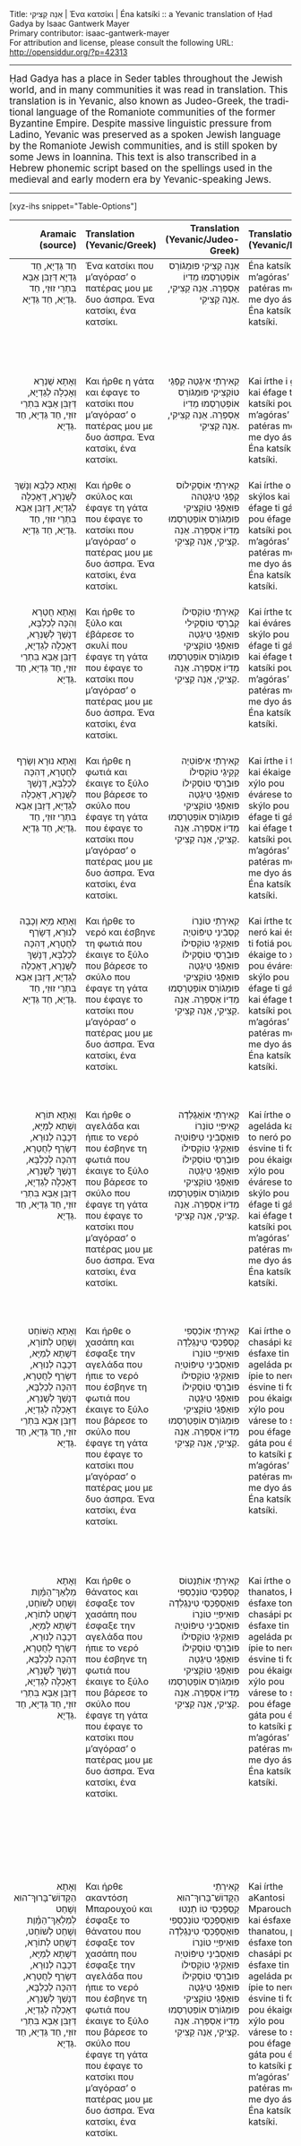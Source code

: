 <html>
<head></head>
<body>
Title: אֵנַה קַצִיקִי | Ένα κατσίκι | Éna katsíki :: a Yevanic translation of Ḥad Gadya by Isaac Gantwerk Mayer<br />
Primary contributor: isaac-gantwerk-mayer<br />
For attribution and license, please consult the following URL: <a href="http://opensiddur.org/?p=42313">http://opensiddur.org/?p=42313</a>
<p />
<hr />

<div class="english" lang="en" style="font-size: 1.2em;">
Ḥad Gadya has a place in Seder tables throughout the Jewish world, and in many communities it was read in translation. This translation is in Yevanic, also known as Judeo-Greek, the traditional language of the Romaniote communities of the former Byzantine Empire. Despite massive linguistic pressure from Ladino, Yevanic was preserved as a spoken Jewish language by the Romaniote Jewish communities, and is still spoken by some Jews in Ioannina. This text is also transcribed in a Hebrew phonemic script based on the spellings used in the medieval and early modern era by Yevanic-speaking Jews. 
</div>

<hr />

[xyz-ihs snippet="Table-Options"]<table style="width: 100%; margin-left: auto; margin-right: auto;" class="draggable">
<thead><tr><th id="x" style="text-align: right;">Aramaic (source)</th><th style="text-align: left;">Translation (Yevanic/Greek)</th><th style="text-align: right;">Translation (Yevanic/Judeo-Greek)</th><th style="text-align: left;">Translation (Yevanic/Latin)</th><th style="text-align: left;">Translation (English)</th></tr></thead>
<tbody>
<tr><td style="vertical-align:top;">
<div class="aramaic" lang="jpa" style="text-align: right;">
חַד גַּדְיָא, חַד גַּדְיָא
דְּזַבִּן אַבָּא
בִּתְרֵי זוּזֵי, 
חַד גַּדְיָא, חַד גַּדְיָא.
</span></div></td>

<td style="vertical-align:top;">
<div class="georgian" lang="ge"  style="text-align: left;">
Ένα κατσίκι
που μ’αγόρασ’ ο πατέρας μου
με δυο άσπρα.
Ένα κατσίκι, ένα κατσίκι.
</span></div></td>

<td style="vertical-align:top;">
<div class="judeo-georgian" lang="ge" style="text-align: right;">
אֵנַה קַצִיקִי
פּוּמַגֿוֹרַס אוֹפַּטֵרַסְמוּ
מֵדִיוֹ אַסְפְּרַה.
אֵנַה קַצִיקִי, אֵנַה קַצִיקִי.
</span></div></td>

<td style="vertical-align:top;">
<div class="romanized-transliteration" lang="ge" style="text-align: left;">
Éna katsíki
pou m’agóras’ o patéras mou,
me dyo áspra.
Éna katsíki, éna katsíki. 
</div></td>
 
<td style="vertical-align:top;">
<div class="english" lang="en" style="text-align: left;">
One little goat, one little goat, 
that my father bought
for two zuzim.
One little goat, one little goat.
</div></td></tr>


<tr><td style="vertical-align:top;">
<div class="aramaic" lang="jpa" style="text-align: right;">
וְאָתָא שֻׁנְרָא 
וְאָכְלָה לְגַדְיָא, 
דְּזַבִּן אַבָּא
בִּתְרֵי זוּזֵי, 
חַד גַּדְיָא, חַד גַּדְיָא.
</span></div></td>

<td style="vertical-align:top;">
<div class="georgian" lang="ge"  style="text-align: left;">
Και ήρθε η γάτα
και έφαγε το κατσίκι 
που μ’αγόρασ’ ο πατέρας μου
με δυο άσπρα.
Ένα κατσίκι, ένα κατσίκι.
</span></div></td>

<td style="vertical-align:top;">
<div class="judeo-georgian" lang="ge" style="text-align: right;">
קֵאִירְתֵֿי אִיגַֿטַה
קֵפַֿגֵֿי טוֹקַצִיקִי 
פּוּמַגֿוֹרַס אוֹפַּטֵרַסְמוּ
מֵדִיוֹ אַסְפְּרַה.
אֵנַה קַצִיקִי, אֵנַה קַצִיקִי.
</span></div></td>

<td style="vertical-align:top;">
<div class="romanized-transliteration" lang="ge" style="text-align: left;">
Kai írthe i gáta
kai éfage to katsíki
pou m’agóras’ o patéras mou,
me dyo áspra.
Éna katsíki, éna katsíki. 
</div></td>
 
<td style="vertical-align:top;">
<div class="english" lang="en" style="text-align: left;">
A cat came 
and ate the goat 
that my father bought
for two zuzim.
One little goat, one little goat.
</div></td></tr>


<tr><td style="vertical-align:top;">
<div class="aramaic" lang="jpa" style="text-align: right;">
וְאָתָא כַּלְבָּא 
וְנָשַׁךְ לְשֻׁנְרָא, 
דְּאָכְלָה לְגַדְיָא, 
דְּזַבִּן אַבָּא
בִּתְרֵי זוּזֵי, 
חַד גַּדְיָא, חַד גַּדְיָא.
</span></div></td>
 
<td style="vertical-align:top;">
<div class="georgian" lang="ge"  style="text-align: left;">
Και ήρθε ο σκύλος
και έφαγε τη γάτα
που έφαγε το κατσίκι 
που μ’αγόρασ’ ο πατέρας μου
με δυο άσπρα.
Ένα κατσίκι, ένα κατσίκι.
</span></div></td>

<td style="vertical-align:top;">
<div class="judeo-georgian" lang="ge" style="text-align: right;">
קֵאִירְתֵֿי אוֹסְקִילוֹס
קֵפַֿגֵֿי טִיגַֿטַהה
פּוּאֵפַֿגֵֿי טוֹקַצִיקִי 
פּוּמַגֿוֹרַס אוֹפַּטֵרַסְמוּ
מֵדִיוֹ אַסְפְּרַה.
אֵנַה קַצִיקִי, אֵנַה קַצִיקִי.
</span></div></td>

<td style="vertical-align:top;">
<div class="romanized-transliteration" lang="ge" style="text-align: left;">
Kai írthe o skýlos
kai éfage ti gáta
pou éfage to katsíki
pou m’agóras’ o patéras mou,
me dyo áspra.
Éna katsíki, éna katsíki. 
</div></td>

<td style="vertical-align:top;">
<div class="english" lang="en" style="text-align: left;">
A dog came 
and bit the cat 
that ate the goat 
that my father bought
for two zuzim.
One little goat, one little goat.
</div></td></tr>


<tr><td style="vertical-align:top;">
<div class="aramaic" lang="jpa" style="text-align: right;">
וְאָתָא חֻטְרָא 
וְהִכָּה לְכַלְבָּא, 
דְּנָשַׁךְ לְשֻׁנְרָא, 
דְּאָכְלָה לְגַדְיָא, 
דְּזַבִּן אַבָּא
בִּתְרֵי זוּזֵי, 
חַד גַּדְיָא, חַד גַּדְיָא.
</span></div></td>

<td style="vertical-align:top;">
<div class="georgian" lang="ge"  style="text-align: left;">
Και ήρθε το ξύλο
και έβάρεσε το σκυλί
που έφαγε τη γάτα
που έφαγε το κατσίκι 
που μ’αγόρασ’ ο πατέρας μου
με δυο άσπρα.
Ένα κατσίκι, ένα κατσίκι.
</span></div></td>

<td style="vertical-align:top;">
<div class="judeo-georgian" lang="ge" style="text-align: right;">
קֵאִירְתֵֿי טוֹקְסִילוֹ
קֵבַֿרֵסֵי טוֹסְקִילִי
פּוּאֵפַֿגֵֿי טִיגַֿטַה
פּוּאֵפַֿגֵֿי טוֹקַצִיקִי 
פּוּמַגֿוֹרַס אוֹפַּטֵרַסְמוּ
מֵדִיוֹ אַסְפְּרַה.
אֵנַה קַצִיקִי, אֵנַה קַצִיקִי.
</span></div></td>

<td style="vertical-align:top;">
<div class="romanized-transliteration" lang="ge" style="text-align: left;">
Kai írthe to xýlo
kai évárese to skýlo
pou éfage ti gáta
kai éfage to katsíki
pou m’agóras’ o patéras mou,
me dyo áspra.
Éna katsíki, éna katsíki. 
</div></td>

<td style="vertical-align:top;">
<div class="english" lang="en" style="text-align: left;">
A stick came 
and hit the dog 
that bit the cat 
that ate the goat 
that my father bought
for two zuzim.
One little goat, one little goat.
</div></td></tr>


<tr><td style="vertical-align:top;">
<div class="aramaic" lang="jpa" style="text-align: right;">
וְאָתָא נוּרָא 
וְשָׂרַף לְחֻטְרָא, 
דְּהִכָּה לְכַלְבָּא, 
דְּנָשַׁךְ לְשֻׁנְרָא, 
דְּאָכְלָה לְגַדְיָא, 
דְּזַבִּן אַבָּא
בִּתְרֵי זוּזֵי, 
חַד גַּדְיָא, חַד גַּדְיָא.
</span></div></td>

<td style="vertical-align:top;">
<div class="georgian" lang="ge"  style="text-align: left;">
Και ήρθε η φωτιά 
και έκαιγε το ξύλο
που βάρεσε το σκύλο
που έφαγε τη γάτα
που έφαγε το κατσίκι 
που μ’αγόρασ’ ο πατέρας μου
με δυο άσπρα.
Ένα κατσίκι, ένα κατσίκι. 
</span></div></td>

<td style="vertical-align:top;">
<div class="judeo-georgian" lang="ge" style="text-align: right;">
קֵאִירְתֵֿי אִיפֿוֹטִיַה 
קֵקִַיגֵֿי טוֹקְסִילוֹ
פּוּבַֿרֵסֵי טוֹסְקִילוֹ
פּוּאֵפַֿגֵֿי טִיגַֿטַה
פּוּאֵפַֿגֵֿי טוֹקַצִיקִי 
פּוּמַגֿוֹרַס אוֹפַּטֵרַסְמוּ
מֵדִיוֹ אַסְפְּרַה.
אֵנַה קַצִיקִי, אֵנַה קַצִיקִי.
</span></div></td>

<td style="vertical-align:top;">
<div class="romanized-transliteration" lang="ge" style="text-align: left;">
Kai írthe i fotiá
kai ékaige to xýlo
pou évárese to skýlo
pou éfage ti gáta
kai éfage to katsíki
pou m’agóras’ o patéras mou,
me dyo áspra.
Éna katsíki, éna katsíki. 
</div></td>

<td style="vertical-align:top;">
<div class="english" lang="en" style="text-align: left;">
A fire came 
and burned the stick 
that hit the dog 
that bit the cat 
that ate the goat 
that my father bought
for two zuzim.
One little goat, one little goat.
</div></td></tr>


<tr><td style="vertical-align:top;">
<div class="aramaic" lang="jpa" style="text-align: right;">
וְאָתָא מַיָּא 
וְכָבָה לְנוּרָא, 
דְּשָׂרַף לְחֻטְרָא, 
דְּהִכָּה לְכַלְבָּא, 
דְּנָשַׁךְ לְשֻׁנְרָא, 
דְּאָכְלָה לְגַדְיָא, 
דְּזַבִּן אַבָּא
בִּתְרֵי זוּזֵי, 
חַד גַּדְיָא, חַד גַּדְיָא.
</span></div></td>

<td style="vertical-align:top;">
<div class="georgian" lang="ge"  style="text-align: left;">
Και ήρθε το νερό
και έσβηνε τη φωτιά 
που έκαιγε το ξύλο
που βάρεσε το σκύλο
που έφαγε τη γάτα
που έφαγε το κατσίκι 
που μ’αγόρασ’ ο πατέρας μου
με δυο άσπρα.
Ένα κατσίκι, ένα κατσίκι.
</span></div></td>

<td style="vertical-align:top;">
<div class="judeo-georgian" lang="ge" style="text-align: right;">
קֵאִירְתֵֿי טוֹנֵרוֹ
קֵסְבִֿינֵי טִיפֿוֹטִיַה
פּוּאֵקִַיגֵֿי טוֹקְסִילוֹ
פּוּבַֿרֵסֵי טוֹסְקִילוֹ
פּוּאֵפַֿגֵֿי טִיגַֿטַה
פּוּאֵפַֿגֵֿי טוֹקַצִיקִי 
פּוּמַגֿוֹרַס אוֹפַּטֵרַסְמוּ
מֵדִיוֹ אַסְפְּרַה.
אֵנַה קַצִיקִי, אֵנַה קַצִיקִי. 
</span></div></td>

<td style="vertical-align:top;">
<div class="romanized-transliteration" lang="ge" style="text-align: left;">
Kai írthe to neró 
kai ésvine ti fotiá
pou ékaige to xýlo
pou évárese to skýlo
pou éfage ti gáta
kai éfage to katsíki
pou m’agóras’ o patéras mou,
me dyo áspra.
Éna katsíki, éna katsíki. 
</div></td>

<td style="vertical-align:top;">
<div class="english" lang="en" style="text-align: left;">
Water came 
and put out the fire 
that burned the stick 
that hit the dog 
that bit the cat 
that ate the goat 
that my father bought
for two zuzim.
One little goat, one little goat.
</div></td></tr>


<tr><td style="vertical-align:top;">
<div class="aramaic" lang="jpa" style="text-align: right;">
וְאָתָא תּוֹרָא 
וְשָׁתָא לְמַיָּא, 
דְּכָבָה לְנוּרָא, 
דְּשָׂרַף לְחֻטְרָא, 
דְּהִכָּה לְכַלְבָּא, 
דְּנָשַׁךְ לְשֻׁנְרָא, 
דְּאָכְלָה לְגַדְיָא, 
דְּזַבִּן אַבָּא
בִּתְרֵי זוּזֵי, 
חַד גַּדְיָא, חַד גַּדְיָא.
</span></div></td>

<td style="vertical-align:top;">
<div class="georgian" lang="ge"  style="text-align: left;">
Και ήρθε ο αγελάδα
και ήπιε το νερό
που έσβηνε τη φωτιά 
που έκαιγε το ξύλο
που βάρεσε το σκύλο
που έφαγε τη γάτα
που έφαγε το κατσίκι 
που μ’αγόρασ’ ο πατέρας μου
με δυο άσπρα.
Ένα κατσίκι, ένα κατσίκι. 
</span></div></td>

<td style="vertical-align:top;">
<div class="judeo-georgian" lang="ge" style="text-align: right;">
קֵאִירְתֵֿי אוֹאַגֶֿלַדַֿה
קֵאִיפִּיֵי טוֹנֵרוֹ
פּוּאֵסְבִֿינֵי טִיפֿוֹטִיַה
פּוּאֵקִַיגֵֿי טוֹקְסִילוֹ
פּוּבַֿרֵסֵי טוֹסְקִילוֹ
פּוּאֵפַֿגֵֿי טִיגַֿטַה
פּוּאֵפַֿגֵֿי טוֹקַצִיקִי 
פּוּמַגֿוֹרַס אוֹפַּטֵרַסְמוּ
מֵדִיוֹ אַסְפְּרַה.
אֵנַה קַצִיקִי, אֵנַה קַצִיקִי. 
</span></div></td>

<td style="vertical-align:top;">
<div class="romanized-transliteration" lang="ge" style="text-align: left;">
Kai írthe o ageláda
kai ípie to neró 
pou ésvine ti fotiá
pou ékaige to xýlo
pou évárese to skýlo
pou éfage ti gáta
kai éfage to katsíki
pou m’agóras’ o patéras mou,
me dyo áspra.
Éna katsíki, éna katsíki. 
</div></td>

<td style="vertical-align:top;">
<div class="english" lang="en" style="text-align: left;">
An ox came 
and drank the water
that put out the fire 
that burned the stick 
that hit the dog 
that bit the cat 
that ate the goat 
that my father bought
for two zuzim.
One little goat, one little goat.
</div></td></tr>


<tr><td style="vertical-align:top;">
<div class="aramaic" lang="jpa" style="text-align: right;">
וְאָתָא הַשּׁוֹחֵט 
וְשָׁחַט לְתוֹרָא, 
דְּשָׁתָא לְמַיָּא, 
דְּכָבָה לְנוּרָא, 
דְּשָׂרַף לְחֻטְרָא, 
דְּהִכָּה לְכַלְבָּא, 
דְּנָשַׁךְ לְשֻׁנְרָא, 
דְּאָכְלָה לְגַדְיָא, 
דְּזַבִּן אַבָּא
בִּתְרֵי זוּזֵי, 
חַד גַּדְיָא, חַד גַּדְיָא.
</span></div></td>

<td style="vertical-align:top;">
<div class="georgian" lang="ge"  style="text-align: left;">
Και ήρθε ο χασάπη 
και έσφαξε την αγελάδα
που ήπιε το νερό
που έσβηνε τη φωτιά 
που έκαιγε το ξύλο
που βάρεσε το σκύλο
που έφαγε τη γάτα
που έφαγε το κατσίκι 
που μ’αγόρασ’ ο πατέρας μου
με δυο άσπρα.
Ένα κατσίκι, ένα κατσίκι. 
</span></div></td>

<td style="vertical-align:top;">
<div class="judeo-georgian" lang="ge" style="text-align: right;">
קֵאִירְתֵֿי אוֹכַֿסַפִּי 
קֵסְפַֿכְּסֵי טִינַגֵֿלַדַֿה
פּוּאִיפִּיֵי טוֹנֵרוֹ
פּוּאֵסְבִֿינֵי טִיפֿוֹטִיַה
פּוּאֵקִַיגֵֿי טוֹקְסִילוֹ
פּוּבַֿרֵסֵי טוֹסְקִילוֹ
פּוּאֵפַֿגֵֿי טִיגַֿטַה
פּוּאֵפַֿגֵֿי טוֹקַצִיקִי 
פּוּמַגֿוֹרַס אוֹפַּטֵרַסְמוּ
מֵדִיוֹ אַסְפְּרַה.
אֵנַה קַצִיקִי, אֵנַה קַצִיקִי.
</span></div></td>

<td style="vertical-align:top;">
<div class="romanized-transliteration" lang="ge" style="text-align: left;">
Kai írthe o chasápi
kai ésfaxe tin ageláda
pou ípie to neró
pou ésvine ti fotiá
pou ékaige to xýlo
pou várese to skylí
pou éfage ti gáta
pou éfage to katsíki
pou m’agóras’ o patéras mou,
me dyo áspra.
Éna katsíki, éna katsíki.
</div></td>

<td style="vertical-align:top;">
<div class="english" lang="en" style="text-align: left;">
A butcher came 
and slaughtered the ox 
that drank the water 
that put out the fire 
that burned the stick 
that hit the dog 
that bit the cat 
that ate the goat 
that my father bought
for two zuzim.
One little goat, one little goat.
</div></td></tr>


<tr><td style="vertical-align:top;">
<div class="aramaic" lang="jpa" style="text-align: right;">
וְאָתָא מַלְאַךְ־הַמָּ֫וֶת 
וְשָׁחַט לְשׁוֹחֵט, 
דְּשָׁחַט לְתוֹרָא, 
דְּשָׁתָא לְמַיָּא, 
דְּכָבָה לְנוּרָא, 
דְּשָׂרַף לְחֻטְרָא, 
דְּהִכָּה לְכַלְבָּא, 
דְּנָשַׁךְ לְשֻׁנְרָא, 
דְּאָכְלָה לְגַדְיָא, 
דְּזַבִּן אַבָּא
בִּתְרֵי זוּזֵי, 
חַד גַּדְיָא, חַד גַּדְיָא.
</span></div></td>

<td style="vertical-align:top;">
<div class="georgian" lang="ge"  style="text-align: left;">
Και ήρθε ο θάνατος
και έσφαξε τον χασάπη
που έσφαξε την αγελάδα
που ήπιε το νερό
που έσβηνε τη φωτιά
που έκαιγε το ξύλο
που βάρεσε το σκύλο
που έφαγε τη γάτα
που έφαγε το κατσίκι
που μ’αγόρασ’ ο πατέρας μου
με δυο άσπρα.
Ένα κατσίκι, ένα κατσίκι. 
</span></div></td>

<td style="vertical-align:top;">
<div class="judeo-georgian" lang="ge" style="text-align: right;">
קֵאִירְתֵֿי אוֹתַֿנַטוֹס
קֵסְפַֿכְּסֵי טוֹנְכַֿסַפִּי
פּוּאֵסְפַֿכְּסֵי טִינַגֵֿלַדַֿה
פּוּאִיפִּיֵי טוֹנֵרוֹ
פּוּאֵסְבִֿינֵי טִיפֿוֹטִיַה
פּוּאֵקִַיגֵֿי טוֹקְסִילוֹ
פּוּבַֿרֵסֵי טוֹסְקִילוֹ
פּוּאֵפַֿגֵֿי טִיגַֿטַה
פּוּאֵפַֿגֵֿי טוֹקַצִיקִי
פּוּמַגֿוֹרַס אוֹפַּטֵרַסְמוּ
מֵדִיוֹ אַסְפְּרַה.
אֵנַה קַצִיקִי, אֵנַה קַצִיקִי. 
</span></div></td>

<td style="vertical-align:top;">
<div class="romanized-transliteration" lang="ge" style="text-align: left;">
Kai írthe o thanatos,
kai ésfaxe ton chasápi
pou ésfaxe tin ageláda
pou ípie to neró
pou ésvine ti fotiá
pou ékaige to xýlo
pou várese to skýlo
pou éfage ti gáta
pou éfage to katsíki
pou m’agóras’ o patéras mou,
me dyo áspra.
Éna katsíki, éna katsíki.
</div></td>

<td style="vertical-align:top;">
<div class="english" lang="en" style="text-align: left;">
The Angel of Death came 
and slaughtered the shoḥet 
who slaughtered the ox 
that drank the water 
that put out the fire 
that burned the stick 
that hit the dog 
that bit the cat 
that ate the goat 
that my father bought
for two zuzim.
One little goat, one little goat.
</div></td></tr>


<tr><td style="vertical-align:top;">
<div class="aramaic" lang="jpa" style="text-align: right;">
וְאָתָא הַקָּדוֹשׁ־בָּרוּךְ־הוּא 
וְשָׁחַט לְמַלְאַךְ־הַמָּ֫וֶת 
וְשָׁחַט לְשׁוֹחֵט, 
דְּשָׁחַט לְתוֹרָא, 
דְּשָׁתָא לְמַיָּא, 
דְּכָבָה לְנוּרָא, 
דְּשָׂרַף לְחֻטְרָא, 
דְּהִכָּה לְכַלְבָּא, 
דְּנָשַׁךְ לְשֻׁנְרָא, 
דְּאָכְלָה לְגַדְיָא, 
דְּזַבִּן אַבָּא
בִּתְרֵי זוּזֵי, 
חַד גַּדְיָא, חַד גַּדְיָא.
</span></div></td>

<td style="vertical-align:top;">
<div class="georgian" lang="ge"  style="text-align: left;">
Και ήρθε ακαντόση Μπαρουχού
και έσφαξε το θάνατου
που έσφαξε τον χασάπη
που έσφαξε την αγελάδα
που ήπιε το νερό
που έσβηνε τη φωτιά
που έκαιγε το ξύλο
που βάρεσε το σκύλο
που έφαγε τη γάτα
που έφαγε το κατσίκι
που μ’αγόρασ’ ο πατέρας μου
με δυο άσπρα.
Ένα κατσίκι, ένα κατσίκι. 
</span></div></td>

<td style="vertical-align:top;">
<div class="judeo-georgian" lang="ge" style="text-align: right;">
קֵאִירְתֵֿי הַקָּדוֹשׁ־בָּרוּךְ־הוּא
קֵֵסְפַֿכְּסֵי טוֹ תַֿנַטוּ
פּוּאֵסְפַֿכְּסֵי טוֹנְכַֿסַפִּי
פּוּאֵסְפַֿכְּסֵי טִינַגֵֿלַדַֿה
פּוּאִיפִּיֵי טוֹנֵרוֹ
פּוּאֵסְבִֿינֵי טִיפֿוֹטִיַה
פּוּאֵקִַיגֵֿי טוֹקְסִילוֹ
פּוּבַֿרֵסֵי טוֹסְקִילוֹ
פּוּאֵפַֿגֵֿי טִיגַֿטַה
פּוּאֵפַֿגֵֿי טוֹקַצִיקִי
פּוּמַגֿוֹרַס אוֹפַּטֵרַסְמוּ
מֵדִיוֹ אַסְפְּרַה.
אֵנַה קַצִיקִי, אֵנַה קַצִיקִי.
</span></div></td>

<td style="vertical-align:top;">
<div class="romanized-transliteration" lang="ge" style="text-align: left;">
Kai írthe aKantosi Mparouchou
kai ésfaxe to thanatou,
pou ésfaxe ton chasápi
pou ésfaxe tin ageláda
pou ípie to neró
pou ésvine ti fotiá
pou ékaige to xýlo
pou várese to skýlo
pou éfage ti gáta
pou éfage to katsíki
pou m’agóras’ o patéras mou,
me dyo áspra.
Éna katsíki, éna katsíki.
</div></td>

<td style="vertical-align:top;">
<div class="english" lang="en" style="text-align: left;">
Then the blessed Holy One came 
and slaughtered the Angel of Death 
who slaughtered the shoḥet 
who slaughtered the ox 
that drank the water 
that put out the fire 
that burned the stick 
that hit the dog 
that bit the cat 
that ate the goat 
that my father bought
for two zuzim.
One little goat, one little goat.
</div></td></tr>
</tbody></table>

<hr />

The earliest known appearance of “Ḥad Gadya,” by an unknown author, can be found in the Prague Haggadah (1526). The text of the poem is in a form of playful Aramaic and it is accompanied by <a href="https://opensiddur.org/miscellanea/had-gadya/">the lyrics in medieval Yiddish</a>.[foot]The Jewish Encyclopedia (1906, NY) vol. 8 page 190 s.v. “Had Gadya” calls it German.[/foot] It is unclear which, if either, came first — the Yiddish or the Aramaic. The Aramaic above below follows the text as it appears in the Prague Haggadah (1526). The Aramaic has been vocalized according to the Prague Haggadah (1590). Besides the transcription of the Aramaic with its vocalization, I have also added a translation sourced from Eve Levavi Feinstein's <a href="https://opensiddur.org/compilations/festival-guides-and-haggadot/passover-seder/haggadah-for-pesah-an-english-translation/">Passover Haggadah translation</a>. --Aharon N. Varady

<h3>Recordings</h3>

A recording of the first few verses can be found here: 
https://www.jewishmuseum.gr/wp-content/uploads/2021/03/24-Εχάτ-Γκαδιά-Ενα-κατσίκι.mp3 

<h3>Transliterations schema</h3>

[gview file="https://opensiddur.org/wp-content/uploads/2022/02/Yevanic-Judeo-Greek-transcription-system-by-Isaac-Gantwerk-Mayer-2022.pdf"]

&nbsp;

</body>
</html>